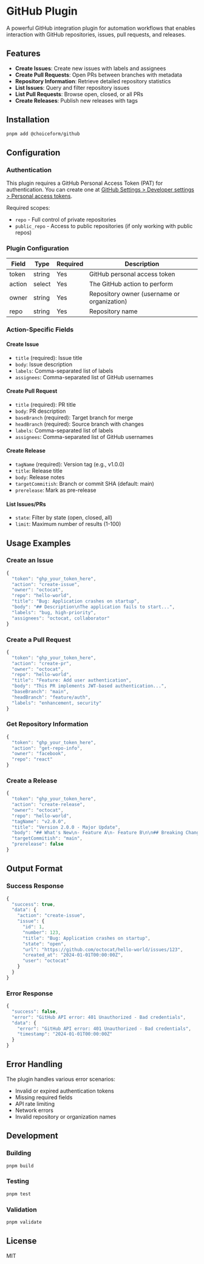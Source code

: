 # GitHub Plugin

A powerful GitHub integration plugin for automation workflows that enables interaction with GitHub repositories, issues, pull requests, and releases.

## Features

- **Create Issues**: Create new issues with labels and assignees
- **Create Pull Requests**: Open PRs between branches with metadata
- **Repository Information**: Retrieve detailed repository statistics
- **List Issues**: Query and filter repository issues
- **List Pull Requests**: Browse open, closed, or all PRs
- **Create Releases**: Publish new releases with tags

## Installation

```bash
pnpm add @choiceform/github
```

## Configuration

### Authentication

This plugin requires a GitHub Personal Access Token (PAT) for authentication. You can create one at [GitHub Settings > Developer settings > Personal access tokens](https://github.com/settings/tokens).

Required scopes:

- `repo` - Full control of private repositories
- `public_repo` - Access to public repositories (if only working with public repos)

### Plugin Configuration

| Field  | Type   | Required | Description                                 |
| ------ | ------ | -------- | ------------------------------------------- |
| token  | string | Yes      | GitHub personal access token                |
| action | select | Yes      | The GitHub action to perform                |
| owner  | string | Yes      | Repository owner (username or organization) |
| repo   | string | Yes      | Repository name                             |

### Action-Specific Fields

#### Create Issue

- `title` (required): Issue title
- `body`: Issue description
- `labels`: Comma-separated list of labels
- `assignees`: Comma-separated list of GitHub usernames

#### Create Pull Request

- `title` (required): PR title
- `body`: PR description
- `baseBranch` (required): Target branch for merge
- `headBranch` (required): Source branch with changes
- `labels`: Comma-separated list of labels
- `assignees`: Comma-separated list of GitHub usernames

#### Create Release

- `tagName` (required): Version tag (e.g., v1.0.0)
- `title`: Release title
- `body`: Release notes
- `targetCommitish`: Branch or commit SHA (default: main)
- `prerelease`: Mark as pre-release

#### List Issues/PRs

- `state`: Filter by state (open, closed, all)
- `limit`: Maximum number of results (1-100)

## Usage Examples

### Create an Issue

```javascript
{
  "token": "ghp_your_token_here",
  "action": "create-issue",
  "owner": "octocat",
  "repo": "hello-world",
  "title": "Bug: Application crashes on startup",
  "body": "## Description\nThe application fails to start...",
  "labels": "bug, high-priority",
  "assignees": "octocat, collaborator"
}
```

### Create a Pull Request

```javascript
{
  "token": "ghp_your_token_here",
  "action": "create-pr",
  "owner": "octocat",
  "repo": "hello-world",
  "title": "Feature: Add user authentication",
  "body": "This PR implements JWT-based authentication...",
  "baseBranch": "main",
  "headBranch": "feature/auth",
  "labels": "enhancement, security"
}
```

### Get Repository Information

```javascript
{
  "token": "ghp_your_token_here",
  "action": "get-repo-info",
  "owner": "facebook",
  "repo": "react"
}
```

### Create a Release

```javascript
{
  "token": "ghp_your_token_here",
  "action": "create-release",
  "owner": "octocat",
  "repo": "hello-world",
  "tagName": "v2.0.0",
  "title": "Version 2.0.0 - Major Update",
  "body": "## What's New\n- Feature A\n- Feature B\n\n## Breaking Changes\n- API endpoint changed",
  "targetCommitish": "main",
  "prerelease": false
}
```

## Output Format

### Success Response

```javascript
{
  "success": true,
  "data": {
    "action": "create-issue",
    "issue": {
      "id": 1,
      "number": 123,
      "title": "Bug: Application crashes on startup",
      "state": "open",
      "url": "https://github.com/octocat/hello-world/issues/123",
      "created_at": "2024-01-01T00:00:00Z",
      "user": "octocat"
    }
  }
}
```

### Error Response

```javascript
{
  "success": false,
  "error": "GitHub API error: 401 Unauthorized - Bad credentials",
  "data": {
    "error": "GitHub API error: 401 Unauthorized - Bad credentials",
    "timestamp": "2024-01-01T00:00:00Z"
  }
}
```

## Error Handling

The plugin handles various error scenarios:

- Invalid or expired authentication tokens
- Missing required fields
- API rate limiting
- Network errors
- Invalid repository or organization names

## Development

### Building

```bash
pnpm build
```

### Testing

```bash
pnpm test
```

### Validation

```bash
pnpm validate
```

## License

MIT
